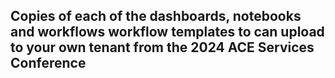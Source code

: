 ##  Copies of each of the dashboards, notebooks and workflows workflow templates to can upload to your own tenant from the 2024 ACE Services Conference 
